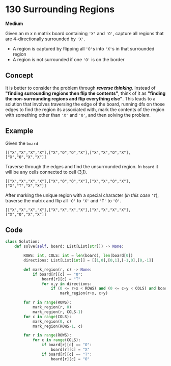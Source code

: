 # 130 Surrounding Regions

**Medium**

Given an m x n matrix board containing `'X'` and `'O'`, capture all regions that are 4-directionally surrounded by `'X'`.

- A region is captured by flipping all `'O'`s into `'X'`s in that surrounded region
- A region is not surrounded if one `'O'` is on the border

## Concept

It is better to consider the problem through **_reverse thinking_**. Instead of **"finding surrounding regions then flip the contents"**, think of it as **"finding the non-surrounding regions and flip everything else"**. This leads to a solution that involves traversing the edge of the board, running dfs on those edges to find the region its associated with, mark the contents of the region with something other than `'X'` and `'O'`, and then solving the problem.

## Example

Given the `board`

```
[["X","X","X","X"],["X","O","O","X"],["X","X","O","X"],["X","O","X","X"]]
```

Traverse through the edges and find the unsurrounded region. In `board` it will be any cells connected to cell (3,1).

```
[["X","X","X","X"],["X","O","O","X"],["X","X","O","X"],["X","T","X","X"]]
```

After marking the unique region with a special character (_in this case `'T`_), traverse the matrix and flip all `'O'` to `'X'` and `'T'` to `'O'`.

```
[["X","X","X","X"],["X","X","X","X"],["X","X","X","X"],["X","O","X","X"]]
```

## Code

```python
class Solution:
    def solve(self, board: List[List[str]]) -> None:

        ROWS: int, COLS: int = len(board), len(board[0])
        directions: List[List[int]] = [[1,0],[0,1],[-1,0],[0,-1]]

        def mark_region(r, c) -> None:
            if board[r][c] == "O":
                board[r][c] = "T"
                for x,y in directions:
                    if (0 <= r+x < ROWS) and (0 <= c+y < COLS) and board[r+x][c+y] == "O":
                        mark_region(r+x, c+y)

        for r in range(ROWS):
            mark_region(r, 0)
            mark_region(r, COLS-1)
        for c in range(COLS):
            mark_region(0, c)
            mark_region(ROWS-1, c)

        for r in range(ROWS):
            for c in range(COLS):
                if board[r][c] == "O":
                    board[r][c] = "X"
                if board[r][c] == "T":
                    board[r][c] = "O"
```
